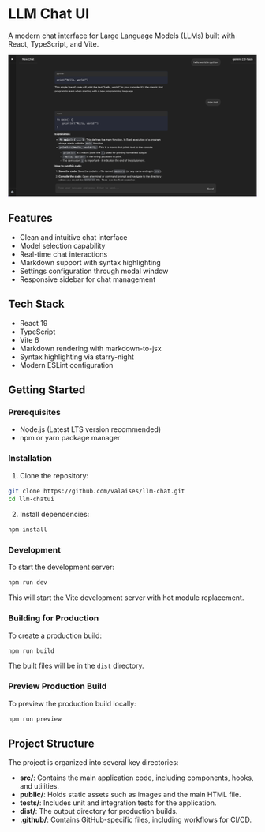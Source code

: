 # LLM Chat UI

A modern chat interface for Large Language Models (LLMs) built with React, TypeScript, and Vite.

![img.png](img.png)

## Features

- Clean and intuitive chat interface
- Model selection capability
- Real-time chat interactions
- Markdown support with syntax highlighting
- Settings configuration through modal window
- Responsive sidebar for chat management

## Tech Stack

- React 19
- TypeScript
- Vite 6
- Markdown rendering with markdown-to-jsx
- Syntax highlighting via starry-night
- Modern ESLint configuration

## Getting Started

### Prerequisites

- Node.js (Latest LTS version recommended)
- npm or yarn package manager

### Installation

1. Clone the repository:
```bash
git clone https://github.com/valaises/llm-chat.git
cd llm-chatui
```

2. Install dependencies:
```bash
npm install
```

### Development

To start the development server:

```bash
npm run dev
```

This will start the Vite development server with hot module replacement.

### Building for Production

To create a production build:

```bash
npm run build
```

The built files will be in the `dist` directory.

### Preview Production Build

To preview the production build locally:

```bash
npm run preview
```

## Project Structure

The project is organized into several key directories:

- **src/**: Contains the main application code, including components, hooks, and utilities.
- **public/**: Holds static assets such as images and the main HTML file.
- **tests/**: Includes unit and integration tests for the application.
- **dist/**: The output directory for production builds.
- **.github/**: Contains GitHub-specific files, including workflows for CI/CD.
